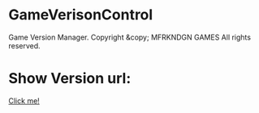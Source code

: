 # GameVerisonControl
Game Version Manager. Copyright &amp;copy; MFRKNDGN GAMES All rights reserved.

# Show Version url:
<a href="https://mfrkndgn.github.io/GameVerisonControl.github.io/version/srvversion.txt">Click me!</a>
